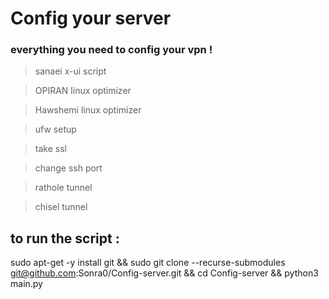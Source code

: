 # Config your server 
### everything you need to config your vpn !
> sanaei x-ui script

> OPIRAN linux optimizer

> Hawshemi linux optimizer

> ufw setup

> take ssl
 
> change ssh port 

> rathole tunnel

> chisel tunnel

## to run the script : 
sudo apt-get -y install git && sudo git clone --recurse-submodules git@github.com:Sonra0/Config-server.git && cd Config-server && python3 main.py
